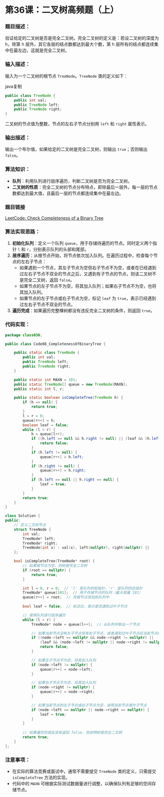 # 第36课：二叉树高频题（上）

### 题目描述：

验证给定的二叉树是否是完全二叉树。完全二叉树的定义是：若设二叉树的深度为h，除第 h 层外，其它各层的结点数都达到最大个数，第 h 层所有的结点都连续集中在最左边，这就是完全二叉树。

### 输入描述：

输入为一个二叉树的根节点 `TreeNode`。`TreeNode` 类的定义如下：

java复制

```java
public class TreeNode {
    public int val;
    public TreeNode left;
    public TreeNode right;
}
```

二叉树的节点值为整数，节点的左右子节点分别用 `left` 和 `right` 属性表示。

### 输出描述：

输出一个布尔值，如果给定的二叉树是完全二叉树，则输出 `true`；否则输出 `false`。

### 算法知识：

- **队列**：利用队列进行层序遍历，判断二叉树是否为完全二叉树。
- **二叉树的性质**：完全二叉树的节点分布特点，即除最后一层外，每一层的节点数都达到最大值，且最后一层的节点都连续集中在最左边。

### 题目链接

[LeetCode: Check Completeness of a Binary Tree](https://leetcode.cn/problems/check-completeness-of-a-binary-tree/)

### 算法实现思路：

1. **初始化队列**：定义一个队列 `queue`，用于存储待遍历的节点。同时定义两个指针 `l` 和 `r`，分别表示队列的头部和尾部。
2. **层序遍历**：从根节点开始，将节点依次加入队列。在遍历过程中，检查每个节点的左右子节点：
   - 如果遇到一个节点，其左子节点为空但右子节点不为空，或者在已经遇到过左右子节点不双全的节点之后，又遇到有子节点的节点，则该二叉树不是完全二叉树，返回 `false`。
   - 如果节点的左子节点不为空，将其加入队列；如果右子节点不为空，也将其加入队列。
   - 如果节点的左子节点或右子节点为空，标记 `leaf` 为 `true`，表示已经遇到过左右子节点不双全的节点。
3. **遍历完成**：如果遍历完整棵树都没有违反完全二叉树的条件，则返回 `true`。

### 代码实现：

```java
package class036;

public class Code08_CompletenessOfBinaryTree {

    public static class TreeNode {
        public int val;
        public TreeNode left;
        public TreeNode right;
    }

    public static int MAXN = 101;
    public static TreeNode[] queue = new TreeNode[MAXN];
    public static int l, r;

    public static boolean isCompleteTree(TreeNode h) {
        if (h == null) {
            return true;
        }
        l = r = 0;
        queue[r++] = h;
        boolean leaf = false;
        while (l < r) {
            h = queue[l++];
            if ((h.left == null && h.right != null) || (leaf && (h.left != null || h.right != null))) {
                return false;
            }
            if (h.left != null) {
                queue[r++] = h.left;
            }
            if (h.right != null) {
                queue[r++] = h.right;
            }
            if (h.left == null || h.right == null) {
                leaf = true;
            }
        }
        return true;
    }
}
```

```C++
class Solution {
public:
    // 定义二叉树节点
    struct TreeNode {
        int val;
        TreeNode* left;
        TreeNode* right;
        TreeNode(int x) : val(x), left(nullptr), right(nullptr) {}
    };

    bool isCompleteTree(TreeNode* root) {
        // 如果根节点为空，则树是完全二叉树
        if (root == nullptr) {
            return true;
        }

        int l = 0, r = 0;  // 'l' 是队列的前指针，'r' 是队列的后指针
        TreeNode* queue[101];  // 用于存储节点的队列（最大容量 101）
        queue[r++] = root;  // 将根节点添加到队列中
        
        bool leaf = false;  // 标志位，表示是否遇到过叶子节点

        // 使用队列进行层序遍历
        while (l < r) {
            TreeNode* node = queue[l++];  // 从队列中取出一个节点

            // 如果当前节点没有左子节点但有右子节点，或者遇到过叶子节点后当前节点仍有孩子，则树不完整
            if ((node->left == nullptr && node->right != nullptr) || 
                (leaf && (node->left != nullptr || node->right != nullptr))) {
                return false;
            }

            // 如果左子节点不为空，将其加入队列
            if (node->left != nullptr) {
                queue[r++] = node->left;
            }

            // 如果右子节点不为空，将其加入队列
            if (node->right != nullptr) {
                queue[r++] = node->right;
            }

            // 如果当前节点的左子节点或右子节点为空，说明当前节点是叶子节点
            if (node->left == nullptr || node->right == nullptr) {
                leaf = true;
            }
        }
        
        // 如果遍历完成且没有返回 false，则说明树是完全二叉树
        return true;
    }
};
```



### 注意事项：

- 在实际的算法竞赛或面试中，通常不需要提交 `TreeNode` 类的定义，只需提交 `isCompleteTree` 方法的实现。
- 代码中的 `MAXN` 可根据实际测试数据量进行调整，以确保队列有足够的空间存储节点。